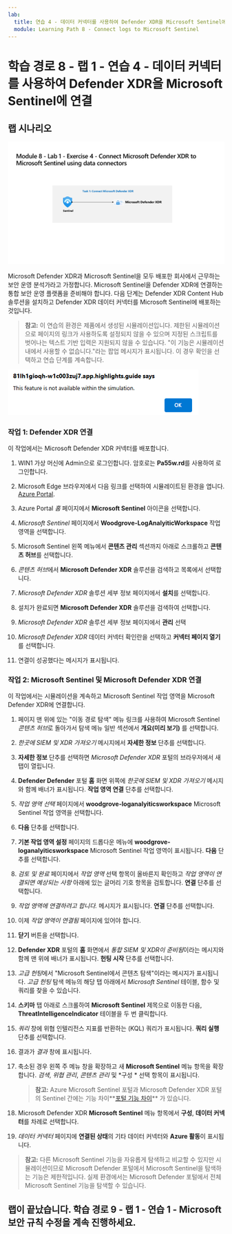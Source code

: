 ```yaml
---
lab:
  title: 연습 4 - 데이터 커넥터를 사용하여 Defender XDR을 Microsoft Sentinel에 연결
  module: Learning Path 8 - Connect logs to Microsoft Sentinel
---
```


# 학습 경로 8 - 랩 1 - 연습 4 - 데이터 커넥터를 사용하여 Defender XDR을 Microsoft Sentinel에 연결

## 랩 시나리오

![랩 개요입니다.](../Media/SC-200-Lab_Diagrams_Mod8_L1_Ex4.png)

Microsoft Defender XDR과 Microsoft Sentinel을 모두 배포한 회사에서 근무하는 보안 운영 분석가라고 가정합니다. Microsoft Sentinel을 Defender XDR에 연결하는 통합 보안 운영 플랫폼을 준비해야 합니다. 다음 단계는 Defender XDR Content Hub 솔루션을 설치하고 Defender XDR 데이터 커넥터를 Microsoft Sentinel에 배포하는 것입니다.

>**참고:** 이 연습의 환경은 제품에서 생성된 시뮬레이션입니다. 제한된 시뮬레이션으로 페이지의 링크가 사용하도록 설정되지 않을 수 있으며 지정된 스크립트를 벗어나는 텍스트 기반 입력은 지원되지 않을 수 있습니다. "이 기능은 시뮬레이션 내에서 사용할 수 없습니다."라는 팝업 메시지가 표시됩니다. 이 경우 확인을 선택하고 연습 단계를 계속합니다.

![팝업 오류 메시지](../Media/simulation-pop-up-error.png)

### 작업 1: Defender XDR 연결

이 작업에서는 Microsoft Defender XDR 커넥터를 배포합니다.

1. WIN1 가상 머신에 Admin으로 로그인합니다. 암호로는 **Pa55w.rd**를 사용하여 로그인합니다.  

1. Microsoft Edge 브라우저에서 다음 링크를 선택하여 시뮬레이트된 환경을 엽니다. [Azure Portal]( https://app.highlights.guide/start/1c894b46-4b0a-40cb-b0f0-1e1c86c615f3?token=16d48b6c-eace-4a1f-8050-098d29d23a89).

1. Azure Portal *홈* 페이지에서 **Microsoft Sentinel** 아이콘을 선택합니다.

1. *Microsoft Sentinel* 페이지에서 **Woodgrove-LogAnalyiticWorkspace** 작업 영역을 선택합니다.

1. Microsoft Sentinel 왼쪽 메뉴에서 **콘텐츠 관리** 섹션까지 아래로 스크롤하고 **콘텐츠 허브**를 선택합니다.

1. *콘텐츠 허브*에서 **Microsoft Defender XDR** 솔루션을 검색하고 목록에서 선택합니다.

1. *Microsoft Defender XDR* 솔루션 세부 정보 페이지에서 **설치**를 선택합니다.

1. 설치가 완료되면 **Microsoft Defender XDR** 솔루션을 검색하여 선택합니다.

1. *Microsoft Defender XDR* 솔루션 세부 정보 페이지에서 **관리** 선택

1. *Microsoft Defender XDR* 데이터 커넥터 확인란을 선택하고 **커넥터 페이지 열기**를 선택합니다.

1. 연결이 성공했다는 메시지가 표시됩니다.

### 작업 2: Microsoft Sentinel 및 Microsoft Defender XDR 연결

이 작업에서는 시뮬레이션을 계속하고 Microsoft Sentinel 작업 영역을 Microsoft Defender XDR에 연결합니다.

1. 페이지 맨 위에 있는 "이동 경로 탐색" 메뉴 링크를 사용하여 Microsoft Sentinel *콘텐츠 허브*로 돌아가서 탐색 메뉴 일반 섹션에서 **개요(미리 보기)** 를 선택합니다.

1. *한곳에 SIEM 및 XDR 가져오기* 메시지에서 **자세한 정보** 단추를 선택합니다.

1. **자세한 정보** 단추를 선택하면 *Microsoft Defender XDR* 포털의 브라우저에서 새 탭이 열립니다.

1. **Defender Defender** 포털 **홈** 화면 위쪽에 *한곳에 SIEM 및 XDR 가져오기* 메시지와 함께 배너가 표시됩니다. **작업 영역 연결** 단추를 선택합니다.

1. *작업 영역 선택* 페이지에서 **woodgrove-loganalyiticsworkspace** Microsoft Sentinel 작업 영역을 선택합니다.

1. **다음** 단추를 선택합니다.

1. **기본 작업 영역 설정** 페이지의 드롭다운 메뉴에 **woodgrove-loganalyiticsworkspace** Microsoft Sentinel 작업 영역이 표시됩니다. **다음** 단추를 선택합니다.

1. *검토 및 완료* 페이지에서 *작업 영역* 선택 항목이 올바른지 확인하고 *작업 영역이 연결되면 예상되는 사항* 아래에 있는 글머리 기호 항목을 검토합니다. **연결** 단추를 선택합니다.

1. *작업 영역에 연결하려고 합니다.* 메시지가 표시됩니다. **연결** 단추를 선택합니다.

1. 이제 *작업 영역이 연결됨* 페이지에 있어야 합니다.

1. **닫기** 버튼을 선택합니다.

1. **Defender XDR** 포털의 **홈** 화면에서 *통합 SIEM 및 XDR이 준비됨*이라는 메시지와 함께 맨 위에 배너가 표시됩니다. **헌팅 시작** 단추를 선택합니다.

1. *고급 헌팅*에서 "Microsoft Sentinel에서 콘텐츠 탐색"이라는 메시지가 표시됩니다. *고급 헌팅* 탐색 메뉴의 해당 탭 아래에서 *Microsoft Sentinel* 테이블, 함수 및 쿼리를 찾을 수 있습니다.

1. **스키마** 탭 아래로 스크롤하여 **Microsoft Sentinel** 제목으로 이동한 다음, **ThreatIntelligenceIndicator** 테이블을 두 번 클릭합니다.

1. *쿼리* 창에 위협 인텔리전스 지표를 반환하는 (KQL) 쿼리가 표시됩니다. **쿼리 실행** 단추를 선택합니다.

1. 결과가 *결과* 창에 표시됩니다.

1. 축소된 경우 왼쪽 주 메뉴 창을 확장하고 새 **Microsoft Sentinel** 메뉴 항목을 확장합니다. *검색*, *위협 관리*, *콘텐츠 관리* 및 *구성 * 선택 항목이 표시됩니다.

    >**참고:** Azure Microsoft Sentinel 포털과 Microsoft Defender XDR 포털의 Sentinel 간에는 기능 차이**[포털 기능 차이](https://learn.microsoft.com/azure/sentinel/microsoft-sentinel-defender-portal#capability-differences-between-portals)** 가 있습니다.

1. Microsoft Defender XDR **Microsoft Sentinel** 메뉴 항목에서 **구성**, **데이터 커넥터**를 차례로 선택합니다.

1. *데이터 커넥터* 페이지에 **연결된 상태**의 기타 데이터 커넥터와 **Azure 활동**이 표시됩니다.

>**참고:** 다른 Microsoft Sentinel 기능을 자유롭게 탐색하고 비교할 수 있지만 시뮬레이션이므로 Microsoft Defender 포털에서 Microsoft Sentinel을 탐색하는 기능은 제한적입니다. 실제 환경에서는 Microsoft Defender 포털에서 전체 Microsoft Sentinel 기능을 탐색할 수 있습니다.

## 랩이 끝났습니다. 학습 경로 9 - 랩 1 - 연습 1 - Microsoft 보안 규칙 수정을 계속 진행하세요.
